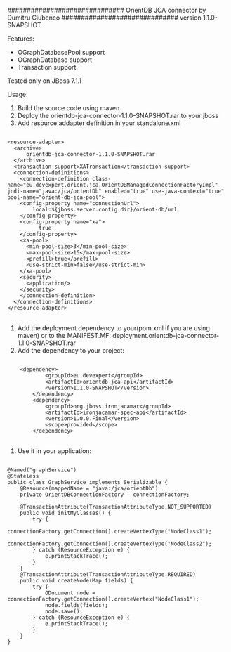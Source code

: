 ##############################
OrientDB JCA connector by Dumitru Ciubenco
##############################
version 1.1.0-SNAPSHOT

Features:
- OGraphDatabasePool support
- OGraphDatabase support
- Transaction support

Tested only on JBoss 7.1.1

Usage:
 1. Build the source code using maven
 1. Deploy the orientdb-jca-connector-1.1.0-SNAPSHOT.rar to your jboss
 1. Add resource addapter definition in your standalone.xml
<pre>
<code>
&lt;resource-adapter&gt;
  &lt;archive&gt;
      orientdb-jca-connector-1.1.0-SNAPSHOT.rar
  &lt;/archive&gt;
  &lt;transaction-support&gt;XATransaction&lt;/transaction-support&gt;
  &lt;connection-definitions&gt;
    &lt;connection-definition class-name=&quot;eu.devexpert.orient.jca.OrientDBManagedConnectionFactoryImpl&quot; jndi-name=&quot;java:/jca/orientDb&quot; enabled=&quot;true&quot; use-java-context=&quot;true&quot; pool-name=&quot;orient-db-jca-pool&quot;&gt;
    &lt;config-property name=&quot;connectionUrl&quot;&gt;
        local:${jboss.server.config.dir}/orient-db/url
    &lt;/config-property&gt;
    &lt;config-property name=&quot;xa&quot;&gt;
          true
    &lt;/config-property&gt;
    &lt;xa-pool&gt;
      &lt;min-pool-size&gt;3&lt;/min-pool-size&gt;
      &lt;max-pool-size&gt;15&lt;/max-pool-size&gt;
      &lt;prefill&gt;true&lt;/prefill&gt;
      &lt;use-strict-min&gt;false&lt;/use-strict-min&gt;
    &lt;/xa-pool&gt;
    &lt;security&gt;
      &lt;application/&gt;
    &lt;/security&gt;
    &lt;/connection-definition&gt;
  &lt;/connection-definitions&gt;
&lt;/resource-adapter&gt;
</code>
</pre>

 1. Add the deployment dependency to your(pom.xml if you are using maven) or to the MANIFEST.MF: deployment.orientdb-jca-connector-1.1.0-SNAPSHOT.rar
 1. Add the dependency to your project:
<pre>
<code>
  	&lt;dependency&gt;
			&lt;groupId&gt;eu.devexpert&lt;/groupId&gt;
			&lt;artifactId&gt;orientdb-jca-api&lt;/artifactId&gt;
			&lt;version&gt;1.1.0-SNAPSHOT&lt;/version&gt;
		&lt;/dependency&gt;
		&lt;dependency&gt;
			&lt;groupId&gt;org.jboss.ironjacamar&lt;/groupId&gt;
			&lt;artifactId&gt;ironjacamar-spec-api&lt;/artifactId&gt;
			&lt;version&gt;1.0.0.Final&lt;/version&gt;
			&lt;scope&gt;provided&lt;/scope&gt;
		&lt;/dependency&gt;		
</code>
</pre>

 1. Use it in your application:
<pre>
<code>
@Named("graphService")
@Stateless
public class GraphService implements Serializable {
	@Resource(mappedName = "java:/jca/orientDb")
	private OrientDBConnectionFactory	connectionFactory;
		
	@TransactionAttribute(TransactionAttributeType.NOT_SUPPORTED)
	public void initMyClasses() {
		try {
			connectionFactory.getConnection().createVertexType("NodeClass1");
			connectionFactory.getConnection().createVertexType("NodeClass2");
		} catch (ResourceException e) {
			e.printStackTrace();
		}
	}
	@TransactionAttribute(TransactionAttributeType.REQUIRED)
	public void createNode(Map<String, Object> fields) {
		try {
			ODocument node = connectionFactory.getConnection().createVertex("NodeClass1");
			node.fields(fields);
			node.save();
		} catch (ResourceException e) {
			e.printStackTrace();
		}
	}	
}
</code>
</pre>